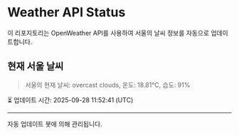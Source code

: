 
# Weather API Status

이 리포지토리는 OpenWeather API를 사용하여 서울의 날씨 정보를 자동으로 업데이트합니다.

## 현재 서울 날씨
> 서울의 현재 날씨: overcast clouds, 온도: 18.81°C, 습도: 91%

⏳ 업데이트 시간: 2025-09-28 11:52:41 (UTC)

---
자동 업데이트 봇에 의해 관리됩니다.
